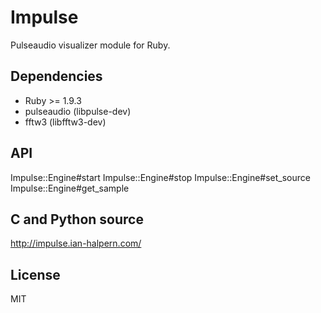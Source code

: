 # Impulse

Pulseaudio visualizer module for Ruby.

## Dependencies

* Ruby >= 1.9.3
* pulseaudio (libpulse-dev)
* fftw3 (libfftw3-dev)

## API

Impulse::Engine#start
Impulse::Engine#stop
Impulse::Engine#set_source
Impulse::Engine#get_sample

## C and Python source

http://impulse.ian-halpern.com/

## License

MIT
